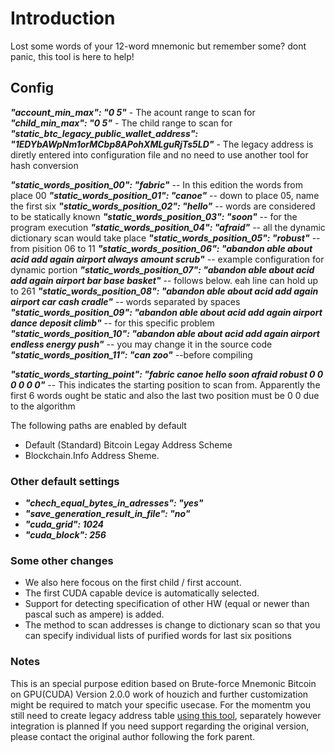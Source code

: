 # Introduction
Lost some words of your 12-word mnemonic but remember some? dont panic, this tool is here to help!

## Config
***"account_min_max": "0 5"*** - The acount range to scan for
***"child_min_max": "0 5"*** - The child range to scan for
***"static_btc_legacy_public_wallet_address": "1EDYbAWpNm1orMCbp8APohXMLguRjTs5LD"*** - The legacy address is diretly entered into configuration file and no need to use another tool for hash conversion 

***"static_words_position_00": "fabric"***  -- In this edition the words from place 00
***"static_words_position_01": "canoe"***   -- down to place 05, name the first six
***"static_words_position_02": "hello"***   -- words are considered to be statically known
***"static_words_position_03": "soon"***    -- for the program execution
***"static_words_position_04": "afraid"***  -- all the dynamic dictionary scan would take place
***"static_words_position_05": "robust"***  -- from pisition 06 to 11 
***"static_words_position_06": "abandon able about acid add again airport always amount scrub"*** -- example configuration for dynamic portion 
***"static_words_position_07": "abandon able about acid add again airport bar base basket"*** -- follows below. eah line can hold up to 261 
***"static_words_position_08": "abandon able about acid add again airport car cash cradle"*** -- words separated by spaces
***"static_words_position_09": "abandon able about acid add again airport dance deposit climb"*** -- for this specific problem
***"static_words_position_10": "abandon able about acid add again airport endless energy push"*** -- you may change it in the source code 
***"static_words_position_11": "can zoo"*** --before compiling

***"static_words_starting_point": "fabric canoe hello soon afraid robust 0 0 0 0 0 0"*** -- This indicates the starting position to scan from. Apparently the first 6 words ought be static and also the last two position must be 0 0 due to the algorithm
   
The following paths are enabled by default
* Default (Standard) Bitcoin Legay Address Scheme 
* Blockchain.Info Address Sheme.  
### Other default settings
* ***"chech_equal_bytes_in_adresses": "yes"*** 
* ***"save_generation_result_in_file": "no"***
* ***"cuda_grid": 1024*** 
* ***"cuda_block": 256*** 

### Some other changes
* We also here focous on the first child / first account.
* The first CUDA capable device is automatically selected.
* Support for detecting specification of other HW (equal or newer than pascal such as ampere) is added.
* The method to scan addresses is change to dictionary scan so that you can specify individual lists of purified words for last six positions

  
### Notes
This is an special purpose edition based on  Brute-force Mnemonic Bitcoin on GPU(CUDA) Version 2.0.0 work of houzich and further customization might be required to match your specific usecase.
For the momentm you still need to create legacy address table [using this tool](https://github.com/Houzich/Convert-Addresses-To-Hash160-For-Brute-Force), separately however integration is planned
If you need support regarding the original version, please contact the original author following the fork parent.
